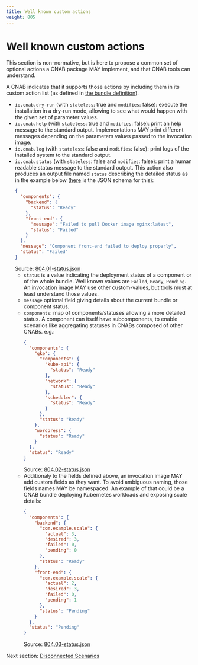 ```yaml
---
title: Well known custom actions
weight: 805
---
```


# Well known custom actions

This section is non-normative, but is here to propose a common set of optional actions a CNAB package MAY implement, and that CNAB tools can understand.

A CNAB indicates that it supports those actions by including them in its custom action list (as defined in [the bundle definition](101-bundle-json.md)).
- `io.cnab.dry-run` (with `stateless`: true and `modifies`: false): execute the installation in a dry-run mode, allowing to see what would happen with the given set of parameter values.
- `io.cnab.help` (with `stateless`: true and `modifies`: false): print an help message to the standard output. Implementations MAY print different messages depending on the parameters values passed to the invocation image.
- `io.cnab.log` (with `stateless`: false and `modifies`: false): print logs of the installed system to the standard output.
- `io.cnab.status` (with `stateless`: false and `modifies`: false): print a human readable status message to the standard output. This action also produces an output file named `status` describing the detailed status as in the example below ([here](schema/status.schema.json) is the JSON schema for this):
	```json
    {
      "components": {
        "backend": {
          "status": "Ready"
        },
        "front-end": {
          "message": "Failed to pull Docker image mginx:latest",
          "status": "Failed"
        }
      },
      "message": "Component front-end failed to deploy properly",
      "status": "Failed"
    }
    ```
    Source: [804.01-status.json](examples/804.01-status.json)
  - `status` is a value indicating the deployment status of a component or of the whole bundle. Well known values are `Failed`, `Ready`, `Pending`. An invocation image MAY use other custom-values, but tools must at least understand those values.
  - `message` optional field giving details about the current bundle or component status.
  - `components`: map of components/statuses allowing a more detailed status. A component can itself have subcomponents, to enable scenarios like aggregating statuses in CNABs composed of other CNABs. e.g.:
	```json
    {
      "components": {
        "gke": {
          "components": {
            "kube-api": {
              "status": "Ready"
            },
            "network": {
              "status": "Ready"
            },
            "scheduler": {
              "status": "Ready"
            }
          },
          "status": "Ready"
        },
        "wordpress": {
          "status": "Ready"
        }
      },
      "status": "Ready"
    }
    ```
    Source: [804.02-status.json](examples/804.02-status.json)
  - Additionaly to the fields defined above, an invocation image MAY add custom fields as they want. To avoid ambiguous naming, those fields names MAY be namespaced. An example of that could be a CNAB bundle deploying Kubernetes workloads and exposing scale details:
    ```json
    {
      "components": {
        "backend": {
          "com.example.scale": {
            "actual": 3,
            "desired": 3,
            "failed": 0,
            "pending": 0
          },
          "status": "Ready"
        },
        "front-end": {
          "com.example.scale": {
            "actual": 2,
            "desired": 3,
            "failed": 0,
            "pending": 1
          },
          "status": "Pending"
        }
      },
      "status": "Pending"
    }
    ```
    Source: [804.03-status.json](examples/804.03-status.json)

Next section: [Disconnected Scenarios](805-airgap.md)
